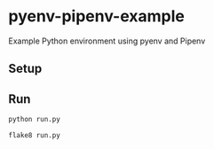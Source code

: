 # pyenv-pipenv-example
Example Python environment using pyenv and Pipenv

## Setup

## Run

```bash
python run.py
```

```bash
flake8 run.py
```
